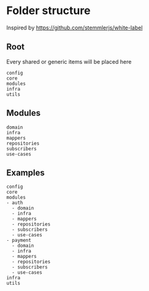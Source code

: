 # Folder structure

Inspired by https://github.com/stemmlerjs/white-label

## Root

Every shared or generic items will be placed here

```
config
core
modules
infra
utils
```

## Modules

```
domain
infra
mappers
repositories
subscribers
use-cases
```

## Examples

```
config
core
modules
- auth
  - domain
  - infra
  - mappers
  - repositories
  - subscribers
  - use-cases
- payment
  - domain
  - infra
  - mappers
  - repositories
  - subscribers
  - use-cases
infra
utils
```
